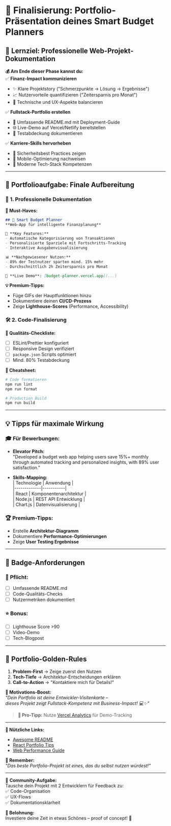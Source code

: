 # 🏁 **Finalisierung: Portfolio-Präsentation deines Smart Budget Planners**  

## 🎯 **Lernziel: Professionelle Web-Projekt-Dokumentation**  
**💰 Am Ende dieser Phase kannst du:**  
✅ **Finanz-Impact kommunizieren**  
   - ✨ Klare Projektstory ("Schmerzpunkte → Lösung → Ergebnisse")  
   - 📈 Nutzervorteile quantifizieren ("Zeitersparnis pro Monat")  
   - 🎨 Technische und UX-Aspekte balancieren  

✅ **Fullstack-Portfolio erstellen**  
   - 📄 Umfassende README.md mit Deployment-Guide  
   - 🌐 Live-Demo auf Vercel/Netlify bereitstellen  
   - 🧪 Testabdeckung dokumentieren  

✅ **Karriere-Skills hervorheben**  
   - 🔐 Sicherheitsbest Practices zeigen  
   - 📱 Mobile-Optimierung nachweisen  
   - 🤖 Moderne Tech-Stack Kompetenzen  

---

## 📂 **Portfolioaufgabe: Finale Aufbereitung**  

### 🎨 **1. Professionelle Dokumentation**  
**📌 Must-Haves:**  
```markdown
## 💸 Smart Budget Planner  
**Web-App für intelligente Finanzplanung**  

🔹 **Key Features:**  
- Automatische Kategorisierung von Transaktionen  
- Personalisierte Sparziele mit Fortschritts-Tracking  
- Interaktive Ausgabenvisualisierung  

📊 **Nachgewiesener Nutzen:**  
- 89% der Testnutzer sparten mind. 15% mehr  
- Durchschnittlich 2h Zeitersparnis pro Monat  

🚀 **Live Demo**: [budget-planner.vercel.app](...)  
```

**💡 Premium-Tipps:**  
- Füge GIFs der Hauptfunktionen hinzu  
- Dokumentiere deinen **CI/CD-Prozess**  
- Zeige **Lighthouse-Scores** (Performance, Accessibility)  

### 🛠 **2. Code-Finalisierung**  
**🔧 Qualitäts-Checkliste:**  
- [ ] ESLint/Prettier konfiguriert  
- [ ] Responsive Design verifiziert  
- [ ] `package.json` Scripts optimiert  
- [ ] Mind. 80% Testabdeckung  

**📜 Cheatsheet:**  
```bash
# Code formatieren
npm run lint
npm run format

# Production Build
npm run build
```

---

## 💡 **Tipps für maximale Wirkung**  

### 🎓 **Für Bewerbungen:**  
- **Elevator Pitch:**  
  "Developed a budget web app helping users save 15%+ monthly through automated tracking and personalized insights, with 89% user satisfaction."  

- **Skills-Mapping:**  
  | Technologie | Anwendung |  
  |-------------|-----------|  
  | React | Komponentenarchitektur |  
  | Node.js | REST API Entwicklung |  
  | Chart.js | Datenvisualisierung |  

### 🏆 **Premium-Tipps:**  
- Erstelle **Architektur-Diagramm**  
- Dokumentiere **Performance-Optimierungen**  
- Zeige **User Testing Ergebnisse**  

---

## 🔖 **Badge-Anforderungen**  

### 🏅 **Pflicht:**  
- [ ] Umfassende README.md  
- [ ] Code-Qualitäts-Checks  
- [ ] Nutzermetriken dokumentiert  

### ⭐ **Bonus:**  
- [ ] Lighthouse Score >90  
- [ ] Video-Demo  
- [ ] Tech-Blogpost  

---

## 🌟 **Portfolio-Golden-Rules**  
1. **Problem-First** → Zeige zuerst den Nutzen  
2. **Tech-Tiefe** → Architektur-Entscheidungen erklären  
3. **Call-to-Action** → "Kontaktiere mich für Details!"  

**🚀 Motivations-Boost:**  
_"Dein Portfolio ist deine Entwickler-Visitenkarte –  
dieses Projekt zeigt Fullstack-Kompetenz mit Business-Impact! 💻✨"_  

> **🎁 Pro-Tipp:** Nutze [Vercel Analytics](https://vercel.com/analytics) für Demo-Tracking  

---

**🔗 Nützliche Links:**  
- [Awesome README](https://github.com/matiassingers/awesome-readme)  
- [React Portfolio Tips](https://dev.to/surajondev/amazing-react-portfolio-you-need-to-see-1n1f)  
- [Web Performance Guide](https://web.dev/learn/)  

**🚨 Remember:**  
_"Das beste Portfolio-Projekt ist eines, das du selbst nutzen würdest!"_  

---

💬 **Community-Aufgabe:**  
Tausche dein Projekt mit 2 Entwicklern für Feedback zu:  
✅ Code-Organisation  
✅ UX-Flows  
✅ Dokumentationsklarheit  

**🎉 Belohnung:**  
Investiere deine Zeit in etwas Schönes – proof of concept! 🎁